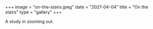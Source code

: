 +++
image = "on-the-stairs.jpeg"
date = "2021-04-04"
title = "On the stairs"
type = "gallery"
+++

A study in zooming out.
